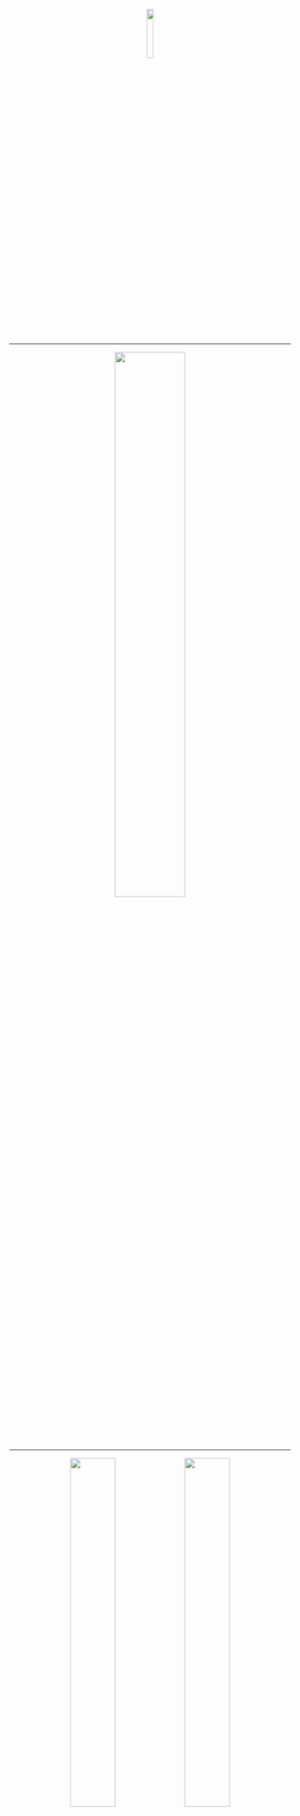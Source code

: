 <p align="center"><img width="15%" src="/images/logos/pytorch_logo.png" /></p>

--------------------------------------------------------------------------------

<p align="center"><img width="50%" src="/images/logos/pytorch_tutorials_logo_cv.png" /></p>

--------------------------------------------------------------------------------

<p align="center"><img width="40%" src="/images/intro_to_cv/mt_rainier_seg_0.JPG" />              <img width="40%" src="/images/intro_to_cv/mt_rainier_seg_1.JPG" /></p>

--------------------------------------------------------------------------------
<p align="center"><img width="80%" src="/images/intro_to_cv//mask_rcnn_ds.png" /></p>
<p align="center"><img width="80%" src="/images/intro_to_cv/maskrcnn_masks.png" /></p>
<p align="center"><img width="80%" src="/images/intro_to_cv/maskrcnn_bboxes.png" /></p>

--------------------------------------------------------------------------------


# Intro to Computer Vision Documentation


## Table of Contents  
- [cv_datasets](#datasets)  
	- [Draw](#class-Draw)
	- [CV_DS_Base](#class-CV_DS_Base(torch.utils.data.Dataset))
- [cv_pl_data_modules](#pl_data_modules)  
- [cv_models](#models)  
- [cv_utility](#utility)  


<!-- <a name="datasets"/>
 -->
## [cv_datasets](https://github.com/drewbyron/pytorch-tutorials/blob/main/pytorch_tutorials/intro_to_computer_vision/cv_datasets.py)

<!-- <a name="draw"/> -->

### class Draw

Class used to draw shapes onto images. Methods return coordinates of
corresponding shape on a 2d np array of shape (img_size, img_size).
The np rng is used for enabling derministic behaviour.

*Args:*

img_size (int): draws onto 2d array of shape (img_size, img_size).

rng (Generator): used for enabling deterministic behaviour. Example
    of valid rng: rng = np.random.default_rng(12345)

<!-- <a name="base"/> -->

### class CV_DS_Base(torch.utils.data.Dataset):

Base class for a set of PyTorch computer vision datasets. This class
contains all of the attributes and methods common to all datasets
in this package.
Alone this base class has no functionality. The utility of these datasets
is that they enable the user to test cv models with very small and
simple images with tunable complexity. It also requires no downloading
of images and one can scale the size of the datasets easily.

*Args:*

ds_size (int): number of images in dataset.

img_size (int): will build images of shape (3, img_size, img_size).

shapes_per_image (Tuple[int, int]): will produce images containing
    minimum number of shapes Tuple[0] and maximum number of shapes
    Tuple[1]. For example shapes_per_image = (2,2) would create a
    dataset where each image contains exactly two shapes.

class_probs (Tuple[float, float, float]): relative probability of
    each shape occuring in an image. Need not sum to 1. For example
    class_probs = (1,1,0) will create a dataset with 50% class 1
    shapes, 50% class 2 shapes, 0% class 3 shapes.

rand_seed (int): used to instantiate a numpy random number generator.

class_map (Dict[Dict]): the class map must contain keys (0,1,2,3)
    and contain names "background", "rectangle", "line", and "donut".
    "gs_range" specifies the upper and lower bound of the
    grayscale values (0, 255) used to color the shapes.
    "target_color" can be used by visualization tools to assign
    a color to masks and boxes. Note that class 0 is reserved for
    background in most instance seg models, so one can rearrange
    the class assignments of different shapes but 0 must correspond
    to "background". The utility of this Dict is to enable the user
    to change target colors, class assignments, and shape
    intensities. A valid example:
    class_map={
    0: {"name": "background","gs_range": (200, 255),"target_color": (255, 255, 255),},
    1: {"name": "rectangle", "gs_range": (0, 100), "target_color": (255, 0, 0)},
    2: {"name": "line", "gs_range": (0, 100), "target_color": (0, 255, 0)},
    3: {"name": "donut", "gs_range": (0, 100), "target_color": (0, 0, 255)}}.

---

**class ObjectCounting_DS(CV_DS_Base):**

Self contained PyTorch Dataset for testing object counting models.

*Args:*

ds_size (int): number of images in dataset.

img_size (int): will build images of shape (3, img_size, img_size).

shapes_per_image (Tuple[int, int]): will produce images containing
    minimum number of shapes Tuple[0] and maximum number of shapes
    Tuple[1]. For example shapes_per_image = (2,2) would create a
    dataset where each image contains exactly two shapes.

class_probs (Tuple[float, float, float]): relative probability of
    each shape occuring in an image. Need not sum to 1. For example
    class_probs = (1,1,0) will create a dataset with 50% class 1
    shapes, 50% class 2 shapes, 0% class 3 shapes.

rand_seed (int): used to instantiate a numpy random number generator.

class_map (Dict[Dict]): the class map must contain keys (0,1,2,3)
    and contain names "background", "rectangle", "line", and "donut".
    "gs_range" specifies the upper and lower bound of the
    grayscale values (0, 255) used to color the shapes.
    "target_color" can be used by visualization tools to assign
    a color to masks and boxes. Note that class 0 is reserved for
    background in most instance seg models, so one can rearrange
    the class assignments of different shapes but 0 must correspond
    to "background". The utility of this Dict is to enable the user
    to change target colors, class assignments, and shape
    intensities. A valid example:
    class_map={
    0: {"name": "background","gs_range": (200, 255),"target_color": (255, 255, 255),},
    1: {"name": "rectangle", "gs_range": (0, 100), "target_color": (255, 0, 0)},
    2: {"name": "line", "gs_range": (0, 100), "target_color": (0, 255, 0)},
    3: {"name": "donut", "gs_range": (0, 100), "target_color": (0, 0, 255)}}.

object_count (bool): whether or not the targets contain the
    object instance counts or not. Example below under the
    build_imgs_and_targets() method.

--- 

**class ImageSegmentation_DS(CV_DS_Base):**

Self contained PyTorch Dataset for testing image segmentation models.

Args:
    ds_size (int): number of images in dataset.
    img_size (int): will build images of shape (3, img_size, img_size).
    shapes_per_image (Tuple[int, int]): will produce images containing
        minimum number of shapes Tuple[0] and maximum number of shapes
        Tuple[1]. For example shapes_per_image = (2,2) would create a
        dataset where each image contains exactly two shapes.
    class_probs (Tuple[float, float, float]): relative probability of
        each shape occuring in an image. Need not sum to 1. For example
        class_probs = (1,1,0) will create a dataset with 50% class 1
        shapes, 50% class 2 shapes, 0% class 3 shapes.
    rand_seed (int): used to instantiate a numpy random number generator.
    class_map (Dict[Dict]): the class map must contain keys (0,1,2,3)
        and contain names "background", "rectangle", "line", and "donut".
        "gs_range" specifies the upper and lower bound of the
        grayscale values (0, 255) used to color the shapes.
        "target_color" can be used by visualization tools to assign
        a color to masks and boxes. Note that class 0 is reserved for
        background in most instance seg models, so one can rearrange
        the class assignments of different shapes but 0 must correspond
        to "background". The utility of this Dict is to enable the user
        to change target colors, class assignments, and shape
        intensities. A valid example:
        class_map={
        0: {"name": "background","gs_range": (200, 255),"target_color": (255, 255, 255),},
        1: {"name": "rectangle", "gs_range": (0, 100), "target_color": (255, 0, 0)},
        2: {"name": "line", "gs_range": (0, 100), "target_color": (0, 255, 0)},
        3: {"name": "donut", "gs_range": (0, 100), "target_color": (0, 0, 255)}}.

---

**class ObjectDetection_DS(CV_DS_Base):**

Self contained PyTorch Dataset for testing object detection and
instance segmentation models.
Note that the specifics of the target formatting is adherent to the
requirements of the torchvision MaskRCNN and FasterRCNN implimentations.
That said, this dataset should work with any object detection or
instance segmentation model that requires the same target formatting
(such as YOLO).
See the MaskRCNN documentation (linked below) for more details on the
formatting of the targets.
https://pytorch.org/vision/0.12/_modules/torchvision/models/detection/mask_rcnn.html

Args:
    ds_size (int): number of images in dataset.
    img_size (int): will build images of shape (3, img_size, img_size).
    shapes_per_image (Tuple[int, int]): will produce images containing
        minimum number of shapes Tuple[0] and maximum number of shapes
        Tuple[1]. For example shapes_per_image = (2,2) would create a
        dataset where each image contains exactly two shapes.
    class_probs (Tuple[float, float, float]): relative probability of
        each shape occuring in an image. Need not sum to 1. For example
        class_probs = (1,1,0) will create a dataset with 50% class 1
        shapes, 50% class 2 shapes, 0% class 3 shapes.
    rand_seed (int): used to instantiate a numpy random number generator.
    class_map (Dict[Dict]): the class map must contain keys (0,1,2,3)
        and contain names "background", "rectangle", "line", and "donut".
        "gs_range" specifies the upper and lower bound of the
        grayscale values (0, 255) used to color the shapes.
        "target_color" can be used by visualization tools to assign
        a color to masks and boxes. Note that class 0 is reserved for
        background in most instance seg models, so one can rearrange
        the class assignments of different shapes but 0 must correspond
        to "background". The utility of this Dict is to enable the user
        to change target colors, class assignments, and shape
        intensities. A valid example:
        class_map={
        0: {"name": "background","gs_range": (200, 255),"target_color": (255, 255, 255),},
        1: {"name": "rectangle", "gs_range": (0, 100), "target_color": (255, 0, 0)},
        2: {"name": "line", "gs_range": (0, 100), "target_color": (0, 255, 0)},
        3: {"name": "donut", "gs_range": (0, 100), "target_color": (0, 0, 255)}}.
    target_masks (bool): whether or not the target dictionaries should
        contain boolean masks for each object instance. Masks are not
        necessary to train FasterRCNN or other object detection models
        but are necessary to train instance segmentation models such
        as MaskRCNN.

---

<a name="pl_data_modules"/>

## cv_pl_data_modules

<a name="models"/>

## cv_models

<a name="utility"/>

## cv_utility

